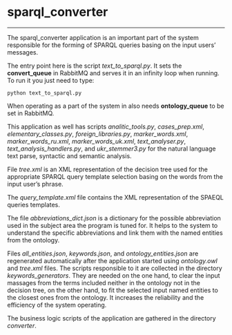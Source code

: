 # sparql_converter
----

The sparql_converter application is an important part of the system responsible for the forming of SPARQL queries basing on the input users’ messages.

The entry point here is the script *text_to_sparql.py*. It sets the **convert_queue** in RabbitMQ and serves it in an infinity loop when running. To run it you just need to type:

    python text_to_sparql.py

When operating as a part of the system in also needs **ontology_queue** to be set in RabbitMQ.

This application as well has scripts *analitic_tools.py*, *cases_prep.xml*, *elementary_classes.py*, *foreign_libraries.py*, *marker_words.xml*, *marker_words_ru.xml*, *marker_words_uk.xml*, *text_analyser.py*, *text_analysis_handlers.py*, and *ukr_stemmer3.py* for the natural language text parse, syntactic and semantic analysis.

File *tree.xml* is an XML representation of the decision tree used for the appropriate SPARQL query template selection basing on the words from the input user’s phrase.

The *query_template.xml* file contains the XML representation of the SPAEQL queries templates.

The file *abbreviations_dict.json* is a dictionary for the possible abbreviation used in the subject area the program is tuned for. It helps to the system to understand the specific abbreviations and link them with the named entities from the ontology.

Files *all_entities.json*, *keywords.json*, and *ontology_entities.json* are regenerated automatically after the application started using *ontology.owl* and *tree.xml* files. The scripts responsible to it are collected in the directory *keywords_generators*. They are needed on the one hand, to clear the input massages from the terms included neither in the ontology not in the decision tree, on the other hand, to fit the selected input named entities to the closest ones from the ontology.
It increases the reliability and the efficiency of the system operating.

The business logic scripts of the application are gathered in the directory *converter*.
